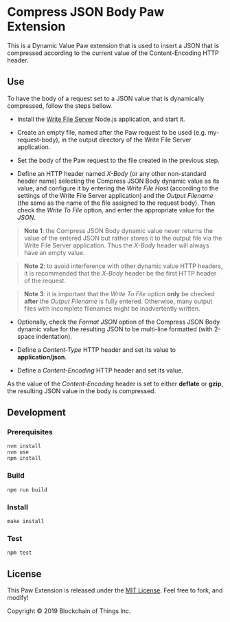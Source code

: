 # Compress JSON Body Paw Extension

This is a Dynamic Value Paw extension that is used to insert a JSON that is compressed according to the current value
 of the Content-Encoding HTTP header.

## Use

To have the body of a request set to a JSON value that is dynamically compressed, follow the steps bellow.

- Install the [Write File Server](https://github.com/blockchainofthings/WriteFileServer.git) Node.js application, and
 start it.
 
- Create an empty file, named after the Paw request to be used (e.g. my-request-body), in the output directory of
 the Write File Server application.
 
- Set the body of the Paw request to the file created in the previous step. 

- Define an HTTP header named *X-Body* (or any other non-standard header name) selecting the Compress JSON Body
 dynamic value as its value, and configure it by entering the *Write File Host* (according to the settings of the
 Write File Server application) and the *Output Filename* (the same as the name of the file assigned to the request
 body). Then check the *Write To File* option, and enter the appropriate value for the *JSON*.
 
> **Note 1**: the Compress JSON Body dynamic value never returns the value of the entered JSON but rather stores it
 to the output file via the Write File Server application. Thus the *X-Body* header will always have an empty value.
 
> **Note 2**: to avoid interference with other dynamic value HTTP headers, it is recommended that the *X-Body* header be
 the first HTTP header of the request.
 
> **Note 3**: it is important that the *Write To File* option **only** be checked **after** the *Output Filename* is
 fully entered. Otherwise, many output files with incomplete filenames might be inadvertently written.

- Optionally, check the *Format JSON* option of the Compress JSON Body dynamic value for the resulting JSON to be
 multi-line formatted (with 2-space indentation).
 
- Define a *Content-Type* HTTP header and set its value to **application/json**.
 
- Define a *Content-Encoding* HTTP header and set its value.
 
As the value of the *Content-Encoding* header is set to either **deflate** or **gzip**, the resulting JSON value in
 the body is compressed.

## Development

### Prerequisites

```shell
nvm install
nvm use
npm install
```

### Build

```shell
npm run build
```

### Install

```shell
make install
```

### Test

```shell
npm test
```

## License

This Paw Extension is released under the [MIT License](LICENSE). Feel free to fork, and modify!

Copyright © 2019 Blockchain of Things Inc.
